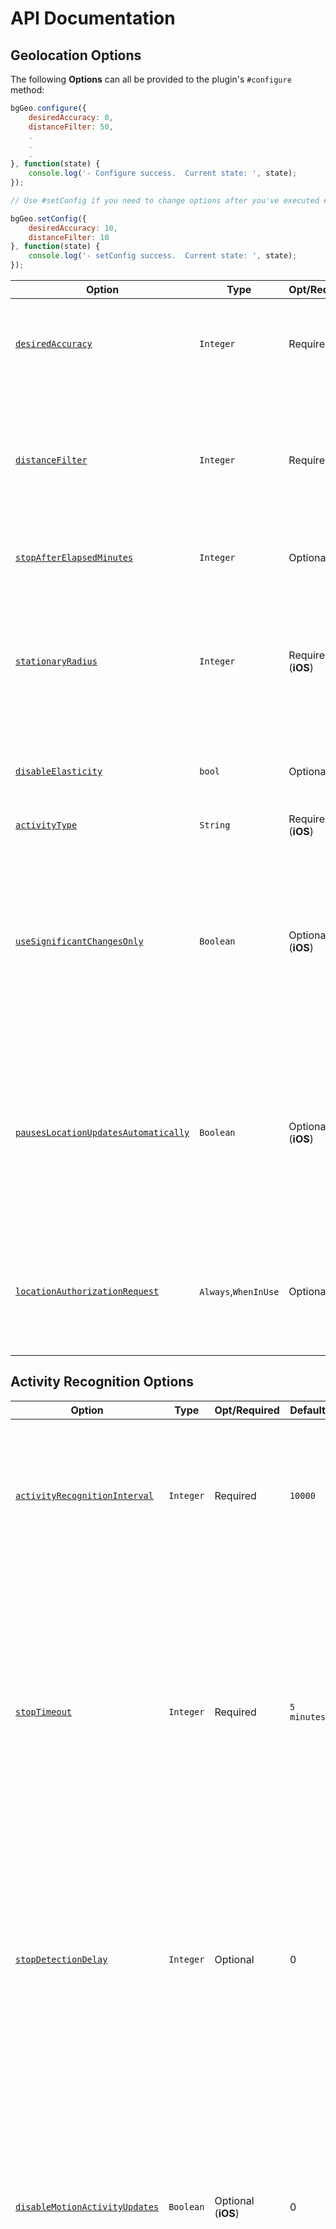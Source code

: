 # API Documentation

## Geolocation Options

The following **Options** can all be provided to the plugin's `#configure` method:

```Javascript
bgGeo.configure({
    desiredAccuracy: 0,
    distanceFilter: 50,
    .
    .
    .
}, function(state) {
    console.log('- Configure success.  Current state: ', state);
});

// Use #setConfig if you need to change options after you've executed #configure

bgGeo.setConfig({
    desiredAccuracy: 10,
    distanceFilter: 10
}, function(state) {
    console.log('- setConfig success.  Current state: ', state);
});

```

| Option | Type | Opt/Required | Default | Note |
|---|---|---|---|---|
| [`desiredAccuracy`](#param-integer-desiredaccuracy-0-10-100-1000-in-meters) | `Integer` | Required | 0 | Specify the desired-accuracy of the geolocation system with 1 of 4 values, `0`, `10`, `100`, `1000` where `0` means **HIGHEST POWER, HIGHEST ACCURACY** and `1000` means **LOWEST POWER, LOWEST ACCURACY** |
| [`distanceFilter`](#param-integer-distancefilter) | `Integer` | Required | `30`| The minimum distance (measured in meters) a device must move horizontally before an update event is generated. @see Apple docs. However, #distanceFilter is elastically auto-calculated by the plugin: When speed increases, #distanceFilter increases; when speed decreases, so does distanceFilter (disabled with `disableElasticity: true`) |
| [`stopAfterElapsedMinutes`](#param-integer-stopafterelapsedminutes) | `Integer`  |  Optional | `0`  | Stop monitoring location after a set number of minutes have elasped since #start method was called. |
| [`stationaryRadius`](#param-integer-stationaryradius-meters) | `Integer`  |  Required (**iOS**)| `20`  | When stopped, the minimum distance the device must move beyond the stationary location for aggressive background-tracking to engage. Note, since the plugin uses iOS significant-changes API, the plugin cannot detect the exact moment the device moves out of the stationary-radius. In normal conditions, it can take as much as 3 city-blocks to 1/2 km before staionary-region exit is detected. |
| [`disableElasticity`](#param-boolean-disableelasticity-false) | `bool`  |  Optional | `false`  | Set `true` disables automatic speed-based `#distanceFilter` elasticity. eg: When device is moving at highway speeds, locations are returned at ~ 1 / km. |
| [`activityType`](#param-string-activitytype-automotivenavigation-othernavigation-fitness-other) | `String` | Required (**iOS**)| `Other` | Presumably, this affects iOS GPS algorithm. See [Apple docs](https://developer.apple.com/library/ios/documentation/CoreLocation/Reference/CLLocationManager_Class/CLLocationManager/CLLocationManager.html#//apple_ref/occ/instp/CLLocationManager/activityType) for more information | Set the desired interval for active location updates, in milliseconds. |
| [`useSignificantChangesOnly`](#param-boolean-usesignificantchangesonly-false) | `Boolean` | Optional (**iOS**)| `false` | Set `true` in order to disable constant background-tracking and use only the iOS [Significant Changes API](https://developer.apple.com/library/ios/documentation/CoreLocation/Reference/CLLocationManager_Class/index.html#//apple_ref/occ/instm/CLLocationManager/startMonitoringSignificantLocationChanges). If Apple has denied your application due to background-tracking, this can be a solution. **NOTE** The Significant Changes API will report a location only when a significant change from the last location has occurred. Many of the configuration parameters **will be ignored**, such as `#distanceFilter`, `#stationaryRadius`, `#activityType`, etc. |
| [`pausesLocationUpdatesAutomatically`](#param-boolean-pauseslocationupdatesautomatically-true) | `Boolean` | Optional (**iOS**)| `true` | The default behaviour of the plugin is to turn off location-services automatically when the device is detected to be stationary.  When set to `false`, location-services will **never** be turned off (and `disableStopDetection` will automatically be set to `true`) -- it's your responsibility to turn them off when you no longer need to track the device.  This feature should **not** generally be used.  `preventSuspend` will no longer work either.| 
| [`locationAuthorizationRequest`](#param-string-locationauthorizationrequest-always) | `Always`,`WhenInUse` | Optional | `Always` | The desired iOS location-authorization request, either `Always` or `WhenInUse`.  You'll have to edit the corresponding key in your app's `Info.plist`, `NSLocationAlwaysUsageDescription` or `NSWhenInUseUsageDescription`.  `WhenInUse` will display a **blue bar** at top-of-screen informing user that location-services are on.

## Activity Recognition Options

| Option | Type | Opt/Required | Default | Note |
|---|---|---|---|---|
| [`activityRecognitionInterval`](#param-integer-millis-10000-activityrecognitioninterval) | `Integer` | Required | `10000` | The desired time between activity detections. Larger values will result in fewer activity detections while improving battery life. A value of 0 will result in activity detections at the fastest possible rate. |
| [`stopTimeout`](#param-integer-minutes-stoptimeout) | `Integer` | Required | `5 minutes` | The number of miutes to wait before turning off the GPS after the ActivityRecognition System (ARS) detects the device is `STILL` (**Android:** defaults to 0, no timeout, **iOS:** defaults to 5min). If you don't set a value, the plugin is eager to turn off the GPS ASAP. An example use-case for this configuration is to delay GPS OFF while in a car waiting at a traffic light. |
| [`stopDetectionDelay`](#param-integer-minutes-stopdetectiondelay-0) | `Integer` | Optional | 0 | Allows the stop-detection system to be delayed from activating. When the stop-detection system is engaged, the GPS is off and only the accelerometer is monitored. Stop-detection will only engage if this timer expires. The timer is cancelled if any movement is detected before expiration |
| [`disableMotionActivityUpdates`](#param-boolean-disablemotionactivityupdates-false) | `Boolean` | Optional (**iOS**)| 0 | Disable iOS motion-activity updates (eg: "walking", "in_vehicle").  This feature requires a device having the **M7** co-processor (ie: iPhone 5s and up).  **NOTE** This feature will ask the user for "Health updates".  If you do not wish to ask the user for the "Health updates", set this option to `false`; However, you will no longer recieve activity data in the recorded locations. | 
| [`disableStopDetection`](#param-boolean-disablestopdetection-false) | `Boolean` | Optional (**iOS**)| `false` | Disable iOS accelerometer-based **Stop-detection System**.  When disabled, the plugin will use the default iOS behaviour of automatically turning off location-services when the device has stopped for exactly 15 minutes.  When disabled, you will no longer have control over `stopTimeout`| 

## HTTP / Persistence Options

| Option | Type | Opt/Required | Default | Note |
|---|---|---|---|---|
| [`url`](#param-string-url) | `String` | Optional | `null` | Your server url where you wish to HTTP POST recorded locations to. |
| [`params`](#param-object-params) | `Object` | Optional | `null` | Optional HTTP params sent along in HTTP request to above `#url`. |
| [`headers`](#param-object-headers) | `Object` | Optional | `null` | Optional HTTP headers sent along in HTTP request to above `#url` |
| [`extras`](#param-object-extras) | `Object` | Optional | | Optional `null` to attach to each recorded location |
| [`method`](#param-string-method-post) | `String` | Optional | `POST` | The HTTP method. Some servers require `PUT`.
| [`autoSync`](#param-string-autosync-true) | `Boolean` | Optional | `true` | If you've enabled the HTTP feature by configuring an `#url`, the plugin will attempt to HTTP POST each location to your server **as it is recorded**. If you set `autoSync: false`, it's up to you to **manually** execute the `#sync` method to initate the HTTP POST (**NOTE** The plugin will continue to persist **every** recorded location in the SQLite database until you execute `#sync`). |
| [`batchSync`](#param-string-batchsync-false) | `Boolean` | Optional | `false` | If you've enabled HTTP feature by configuring an `#url`, `batchSync: true` will POST all the locations currently stored in native SQLite datbase to your server in a single HTTP POST request. With `batchSync: false`, an HTTP POST request will be initiated for **each** location in database. |
| [`maxBatchSize`](#param-integer-maxbatchsize-undefined) | `Integer` | Optional | `-1` | If you've enabled HTTP feature by configuring an `#url` and `batchSync: true`, this parameter will limit the number of records attached to each batch.  If the current number of records exceeds the `maxBatchSize`, multiple HTTP requests will be generated until the location queue is empty. |
| [`maxDaysToPersist`](#param-integer-maxdaystopersist) | `Integer` | Optional | `1` | Maximum number of days to store a geolocation in plugin's SQLite database when your server fails to respond with `HTTP 200 OK`. The plugin will continue attempting to sync with your server until `maxDaysToPersist` when it will give up and remove the location from the database. |

## Application Options

| Option | Type | Opt/Required | Default | Note |
|---|---|---|---|---|
| [`debug`](#param-boolean-debug-false) | `Boolean` | Optional | `false` | When enabled, the plugin will emit sounds for life-cycle events of background-geolocation! **NOTE iOS**: In addition, you must manually enable the *Audio and Airplay* background mode in *Background Capabilities* to hear these debugging sounds. |
| [`stopOnTerminate`](#param-boolean-stoponterminate-true) | `Boolean` | Optional | `true` | Enable this in order to force a stop() when the application is terminated |
| [`startOnBoot`](#param-boolean-startonboot-false) | `Boolean` | Optional | `true` | Set to `false` to enable background-tracking after the device reboots. |
| [`preventSuspend`](#param-boolean-preventsuspend-false) | `Boolean` | Optional | `false` | Enable this to prevent **iOS** from suspending.  Must be used in conjunction with a `heartbeatInterval`.  **WARNING**: `preventSuspend` should only be used in **very** specific use-cases and should typically **not** be used as it will have a **very serious impact on battery performance.** |
| [`heartbeatInterval`](#param-integer-heartbeatinterval-60) | `Integer(seconds)` | Optional **iOS** | `60` | Used in conjunction with `preventSuspend`, an **iOS** app can continue to monitor the accelerometer while in the **stationary-state**.  If the *slightest* movement is detected during a `hearbeatInterval`, the plugin will request a high-accuracy location in order to determine if the device has begun moving.  If the plugin *is* moving, it will immediately switch state to **moving-state**.|
| [`schedule`](#param-array-schedule-undefined) | `Array` | Optional | `undefined` | Defines a schedule to automatically start/stop tracking at configured times |

## Events

The following events can all be listened-to via the method `#on(eventName, callback)`, eg:
```Javascript
bgGeo.on('location', function(location) {
    console.log('- Location changed: ', location);
});
```

| Event Name | Notes
|---|---|
| [`location`](#location) | Fired whenever a new location is recorded. |
| [`error`](#error) | Fired whenever an error occurs (eg: `location`, `geofence`) |
| [`motionchange`](#motionchange) | Fired when the device changes stationary / moving state. |
| [`activitychange`](#activitychange) | Fired when the activity-recognition system detects a *change* in detected-activity (`still, on_foot, in_vehicle, on_bicycle, running`) |
| [`providerchange`](#providerchange)| Fired when a change in the state of the device's **Location Services** has been detected.  eg: "GPS ON", "Wifi only".|
| [`geofence`](#geofence) | Fired when a geofence crossing event occurs. |
| [`http`](#http) | Fired after a successful HTTP response. `response` object is provided with `status` and `responseText`. |
| [`heartbeat`](#heartbeat) | Fired each `heartbeatInterval` while the plugin is in the **stationary** state with.  Your callback will be provided with a `params {}` containing the parameters `shakes {Integer}` (#shakes not implemented for Android), `motionType {String}`,  `location {Object}` |
| [`schedule`](#schedule) | Fired when a schedule event occurs.  Your `callbackFn` will be provided with the current `state` Object. | 

## Methods

| Method Name | Arguments | Notes
|---|---|---|
| [`configure`](#configureobject-callback) | `{config}` | Configures the plugin's parameters (@see following Config section for accepted config params. The locationCallback will be executed each time a new Geolocation is recorded and provided with the following parameters. |
| [`setConfig`](#setconfigobject) | `{config}` | Re-configure the plugin with new values. |
| [`start`](#startcallbackfn) | `callbackFn`| Enable location tracking. Supplied `callbackFn` will be executed when tracking is successfully engaged. |
| [`stop`](#stop) | `callbackFn` | Disable location tracking. Supplied `callbackFn` will be executed when tracking is successfully engaged. |
| [`startSchedule`](#stopschedulecallbackfn) | `callbackFn` | If a `schedule` was configured, this method will initiate that schedule.  The plugin will automatically be started or stopped according to the configured `schedule`.    Supplied `callbackFn` will be executed once the Scheduler has parsed and initiated your `schedule` |
| [`stopSchedule`](#stopschedulecallbackfn) | `callbackFn` | This method will stop the Scheduler service.  It will also execute the `#stop` method and **cease all tracking**.  Your `callbackFn` will be executed after the Scheduler has stopped |
| [`getState`](#getstatecallbackfn) | `callbackFn` | Fetch the current-state of the plugin, including `enabled`, `isMoving`, as well as all other config params. |
| [`getCurrentPosition`](#getcurrentpositionoptions-successfn-failurefn) | `{options}, `successFn`, `failureFn` | Retrieves the current position. This method instructs the native code to fetch exactly one location using maximum power & accuracy. |
| [`changePace`](#changepaceboolean) | `isMoving` | Initiate or cancel immediate background tracking. When set to true, the plugin will begin aggressively tracking the devices Geolocation, bypassing stationary monitoring. If you were making a "Jogging" application, this would be your [Start Workout] button to immediately begin GPS tracking. Send false to disable aggressive GPS monitoring and return to stationary-monitoring mode. |
| [`getLocations`](#getlocationscallbackfn) | `callbackFn` | Fetch all the locations currently stored in native plugin's SQLite database. Your callbackFn`` will receive an `Array` of locations in the 1st parameter. |
| [`getCount`](#getcountcallbackfn-failurefn) | `callbackFn` | Fetches count of SQLite locations table `SELECT count(*) from locations` |
| [`clearDatabase`](#cleardatabasecallbackfn-failurefn) | `callbackFn` | Delete all records in plugin's SQLite database |
| [`insertLocation`](#insertlocationcallbackfn-failurefn) | `callbackFn` | Manually insert a location into the native plugin's SQLite database.  Your `callbackFn`` will be executed if the operation was successful.  The inserted location's schema must match this plugin's published [Location Data Schema](wiki/Location-Data-Schema).  The plugin will have no problem inserting a location retrieved from the plugin itself. |
| [`sync`](#synccallbackfn) | - | If the plugin is configured for HTTP with an `#url` and `#autoSync: false`, this method will initiate POSTing the locations currently stored in the native SQLite database to your configured `#url`. |
| [`getOdometer`](#getodometercallbackfn) | `callbackFn` | The plugin constantly tracks distance travelled. The supplied callback will be executed and provided with a `distance` as the 1st parameter. |
| [`resetOdometer`](#resetodometercallbackfn) | `callbackFn` | Reset the **odometer** to `0`. The plugin never automatically resets the odometer -- this is **up to you**. |
| [`playSound`](#playsoundsoundid) | `soundId` | Here's a fun one. The plugin can play a number of OS system sounds for each platform. For [IOS](http://iphonedevwiki.net/index.php/AudioServices) and [Android](http://developer.android.com/reference/android/media/ToneGenerator.html). I offer this API as-is, it's up to you to figure out how this works. |
| [`addGeofence`](#addgeofenceobject) | `{config}` | Adds a geofence to be monitored by the native plugin. Monitoring of a geofence is halted after a crossing occurs. |
| [`addGeofences`](#addgeofencesgeofences-callbackfn-failurefn) | `{geofences}` | Adds a list geofences to be monitored by the native plugin. Monitoring of a geofence is halted after a crossing occurs.|
| [`removeGeofence`](#removegeofenceidentifier) | `identifier` | Removes a geofence identified by the provided `identifier`. |
| [`removeGeofences`](#removegeofences-callbackfn-failurefn) |  | Removes all geofences |
| [`getGeofences`](#getgeofencescallbackfn) | `callbackFn` | Fetch the list of monitored geofences. Your callbackFn will be provided with an Array of geofences. If there are no geofences being monitored, you'll receive an empty `Array []`.|
| [`getLog`](#getlogcallbackfn) | `calbackFn` | Fetch the entire contents of the current circular log and return it as a String.|
| [`emailLog`](#emaillogemail-callbackfn) | `email`, `callbackFn` | Fetch the entire contents of the current circular log and email it to a recipient using the device's native email client.|
| [`beginBackgroundTask`](#beginBackgroundTaskcallbackfn) | `callbackFn`| Begins a native background-task (180s maximum allowed time).  For long-running methods which may execute asynchronous XHR requests, such as #sync or #getLocations, you should wrap your method-calls in a backgroundTask so that iOS does not suspend the app before your async request is complete. |
| [`finish`](#finishtaskId) | `taskId`| Signal completion of a background-task initiated from #beginBackgroundTask.  It's **crucial** that you finish background-tasks because iOS will kill your app if you exceed the 180s limit.|


# Geolocation Options

####`@param {Integer} desiredAccuracy [0, 10, 100, 1000] in meters`

Specify the desired-accuracy of the geolocation system with 1 of 4 values, `0, 10, 100, 1000` where `0` means HIGHEST POWER, HIGHEST ACCURACY and `1000` means LOWEST POWER, LOWEST ACCURACY

- [iOS](https://developer.apple.com/library/ios/documentation/CoreLocation/Reference/CLLocationManager_Class/index.html#//apple_ref/occ/instp/CLLocationManager/desiredAccuracy)

####`@param {Integer} distanceFilter`

The minimum distance (measured in meters) a device must move horizontally before an update event is generated. @see [Apple docs](https://developer.apple.com/library/ios/documentation/CoreLocation/Reference/CLLocationManager_Class/CLLocationManager/CLLocationManager.html#//apple_ref/occ/instp/CLLocationManager/distanceFilter). However, #distanceFilter is elastically auto-calculated by the plugin:  When speed increases, #distanceFilter increases;  when speed decreases, so does distanceFilter.

distanceFilter is calculated as the square of speed-rounded-to-nearest-5 and adding configured #distanceFilter.

  `(round(speed, 5))^2 + distanceFilter`

For example, at biking speed of 7.7 m/s with a configured distanceFilter of 30m:

  `=> round(7.7, 5)^2 + 30`
  `=> (10)^2 + 30`
  `=> 100 + 30`
  `=> 130`

A gps location will be recorded each time the device moves 130m.

At highway speed of 30 m/s with distanceFilter: 30,

  `=> round(30, 5)^2 + 30`
  `=> (30)^2 + 30`
  `=> 900 + 30`
  `=> 930`

A gps location will be recorded every 930m

Note the following real example of background-geolocation on highway 101 towards San Francisco as the driver slows down as he runs into slower traffic (geolocations become compressed as distanceFilter decreases).

![distanceFilter at highway speed](https://dl.dropboxusercontent.com/u/2319755/cordova-background-geolocaiton/distance-filter-highway.png)

Compare now background-geolocation in the scope of a city. In this image, the left-hand track is from a cab-ride, while the right-hand track is walking speed.

![distanceFilter at city scale](https://dl.dropboxusercontent.com/u/2319755/cordova-background-geolocaiton/distance-filter-city.png)

####`@param {Integer} stopAfterElapsedMinutes`

The plugin can optionally auto-stop monitoring location when some number of minutes elapse after being the #start method was called.

####`@param {Integer} stationaryRadius (meters)`

When stopped, the minimum distance the device must move beyond the stationary location for aggressive background-tracking to engage. Note, since the plugin uses iOS significant-changes API, the plugin cannot detect the exact moment the device moves out of the stationary-radius. In normal conditions, it can take as much as 3 city-blocks to 1/2 km before staionary-region exit is detected.

####`@param {Boolean} disableElasticity [false]`

Defaults to `false`. Set `true` to disable automatic speed-based `#distanceFilter` elasticity. eg: When device is moving at highway speeds, locations are returned at ~ 1 / km.

####`@param {String} activityType [AutomotiveNavigation, OtherNavigation, Fitness, Other]`

Presumably, this affects ios GPS algorithm. See [Apple docs](https://developer.apple.com/library/ios/documentation/CoreLocation/Reference/CLLocationManager_Class/CLLocationManager/CLLocationManager.html#//apple_ref/occ/instp/CLLocationManager/activityType) for more information

####`@param {Boolean} useSignificantChangesOnly [false]`

Defaults to `false`. Set `true` in order to disable constant background-tracking and use only the iOS [Significant Changes API](https://developer.apple.com/library/ios/documentation/CoreLocation/Reference/CLLocationManager_Class/index.html#//apple_ref/occ/instm/CLLocationManager/startMonitoringSignificantLocationChanges). If Apple has denied your application due to background-tracking, this can be a solution. **NOTE** The Significant Changes API will report a location only when a significant change from the last location has occurred. Many of the configuration parameters **will be ignored**, such as `#distanceFilter`, `#stationaryRadius`, `#activityType`, etc.

Set `true` to disable iOS `CMMotionActivity` updates (eg: walking, running, vehicle, biking, stationary)

# Activity Recognition Options

####`@param {Integer millis} [10000] activityRecognitionInterval`

Defaults to `10000` (10 seconds). The desired time between activity detections. Larger values will result in fewer activity detections while improving battery life. A value of 0 will result in activity detections at the fastest possible rate.

####`@param {Integer millis} minimumActivityRecognitionConfidence`

Each activity-recognition-result returned by the API is tagged with a "confidence" level expressed as a %. You can set your desired confidence to trigger a state-change. Defaults to `80`.

####`@param {Integer minutes} stopTimeout`

The number of miutes to wait before turning off the GPS after the ActivityRecognition System (ARS) detects the device is `STILL` (**iOS:** defaults to 5min). If you don't set a value, the plugin is eager to turn off the GPS ASAP. An example use-case for this configuration is to delay GPS OFF while in a car waiting at a traffic light. **iOS Stop-detection timing**
![](https://dl.dropboxusercontent.com/u/2319755/cordova-background-geolocaiton/ios-stop-detection-timing.png)

####`@param {Integer minutes} stopDetectionDelay [0]`

Allows the stop-detection system to be delayed from activating. When the stop-detection system is engaged, the GPS is off and only the accelerometer is monitored. Stop-detection will only engage if this timer expires. The timer is cancelled if any movement is detected before expiration. If a value of `0` is specified, the stop-detection system will engage as soon as the device is detected to be stationary.

####`@param {Boolan} disableMotionActivityUpdates [false]`

Set `true` to isable iOS `CMMotionActivity` updates (eg: "walking", "in_vehicle").  This feature requires a device having the **M7** co-processor (ie: iPhone 5s and up).  **NOTE** This feature will ask the user for "Health updates".  If you do not wish to ask the user for the "Health updates", set this option to `false`; However, you will no longer recieve activity data in the recorded locations.

####`@param {Boolean} disableStopDetection [false]`

Disable iOS accelerometer-based **Stop-detection System**.  When disabled, the plugin will use the default iOS behaviour of automatically turning off location-services when the device has stopped for exactly 15 minutes.  When disabled, you will no longer have control over `stopTimeout`.

####`@param {Boolean} pausesLocationUpdatesAutomatically [true]`

The default behaviour of the plugin is to turn **off** location-services *automatically* when the device is detected to be stationary.  When set to `false`, location-services will **never** be turned off (and `disableStopDetection` will automatically be set to `true`) -- it's your responsibility to turn them off when you no longer need to track the device.  This feature should **not** generally be used.  `preventSuspend` will no longer work either.

####`@param {String} locationAuthorizationRequest [Always]`

The desired iOS location-authorization request, either `Always` or `WhenInUse`.  Defaults to `Always`.  You'll have to edit the corresponding key in your app's `Info.plist`, `NSLocationAlwaysUsageDescription` or `NSWhenInUseUsageDescription`.  `WhenInUse` will display a **blue bar** at top-of-screen informing user that location-services are on.

# HTTP / Persistence Options

####`@param {String} url [undefined]`

Your server url where you wish to HTTP POST location data to.

####`@param {String} method [POST]`

The HTTP method to use when creating an HTTP request to your configured `#url`. Defaults to `POST`. Valid values are `POST`, `PUT` and `OPTIONS`.

####`@param {String} batchSync [false]`

Default is `false`. If you've enabled HTTP feature by configuring an `#url`, `batchSync: true` will POST all the locations currently stored in native SQLite datbase to your server in a single HTTP POST request. With `batchSync: false`, an HTTP POST request will be initiated for **each** location in database.

####`@param {Integer} maxBatchSize [undefined]`

If you've enabled HTTP feature by configuring an `#url` with `batchSync: true`, this parameter will limit the number of records attached to **each** batch request.  If the current number of records exceeds the `maxBatchSize`, multiple HTTP requests will be generated until the location queue is empty.

####`@param {String} autoSync [true]`

Default is `true`. If you've enabeld HTTP feature by configuring an `#url`, the plugin will attempt to HTTP POST each location to your server **as it is recorded**. If you set `autoSync: false`, it's up to you to **manually** execute the `#sync` method to initate the HTTP POST (**NOTE** The plugin will continue to persist **every** recorded location in the SQLite database until you execute `#sync`).

####`@param {Object} params`

Optional HTTP params sent along in HTTP request to above `#url`.

####`@param {Object} headers`

Optional HTTP params sent along in HTTP request to above `#url`.

####`@param {Object} extras`

Optional arbitrary key/value `{}` to attach to each recorded location

Eg: Every recorded location will have the following `extras` appended:
```Javascript
bgGeo.configure(success, fail, {
  .
  .
  .
  extras: {route_id: 1234}
});
```

####`@param {Integer} maxDaysToPersist [1]`

Maximum number of days to store a geolocation in plugin's SQLite database when your server fails to respond with `HTTP 200 OK`. The plugin will continue attempting to sync with your server until `maxDaysToPersist` when it will give up and remove the location from the database.

####`@param {Integer} maxRecordsToPersist [-1]`

Maximum number of records to persist in plugin's SQLite database.  Default `-1` means no limit.

# Application Options

####`@param {Boolean} debug [false]`

When enabled, the plugin will emit sounds for life-cycle events of background-geolocation!  **NOTE iOS**:  In addition, you must manually enable the *Audio and Airplay* background mode in *Background Capabilities* to hear these [debugging sounds](../../../wiki/Debug-Sounds). See the [Debug Sounds](../../../wiki/Debug-Sounds) for a detailed description of these sounds.

####`@param {Boolean} stopOnTerminate [true]`
Enable this in order to force a stop() when the application terminated (e.g. on iOS, double-tap home button, swipe away the app). On Android, `stopOnTerminate: false` will cause the plugin to operate as a headless background-service (in this case, you should configure an #url in order for the background-service to send the location to your server)

####`@param {Boolean} startOnBoot [false]`

Set to `true` to enable background-tracking after the device reboots.

**iOS** 
iOS cannot immediately engage tracking after a device reboot since it requires either a "significant-change" event or geofence exit before iOS will awaken your app.  One can also use the [background-fetch plugin](https://github.com/christocracy/cordova-plugin-background-fetch) to *at least* awaken your app within 15 min of being rebooted.

####`@param {Boolean} preventSuspend [false]`

Enable this to prevent **iOS** from suspending after location-services have been switch off.  Must be used in conjunction with a `heartbeatInterval`.  **WARNING**: `preventSuspend` should **only** be used in **very** specific use-cases and should typically **not** be used as it will have a **very serious impact on battery performance.**

####`@param {Integer} heartbeatInterval [60]`

Used in conjunction with `preventSuspend`, an **iOS** app can continue to monitor the accelerometer while in the **stationary-state** (ie: after location-services have been turned off).  If the *slightest* movement is detected during a `hearbeatInterval`, the plugin will request a high-accuracy location in order to determine if the device has begun moving.  If the device *is* moving, it will immediately switch state to **moving-state**.

####`@param {Array} schedule [undefined]`

Provides an automated schedule for the plugin to start/stop tracking at pre-defined times.  The format is cron-like:

```Javascript
  "{DAY(s)} {START_TIME}-{END_TIME}"
```

The `DAY` param corresponds to the `Locale.US`, such that Sunday=1; Saturday=7).  You may configure a single day (eg: `1`), a comma-separated list-of-days (eg: `2,4,6`) or a range (eg: `2-6`), eg:

Eg:
```Javascript
bgGeo.configure({
  .
  .
  .
  schedule: [
    '1 17:30-21:00',   // Sunday: 5:30-9:00
    '2-6 9:00-17:00',  // Mon-Fri: 9am to 5pm
    '2,4,6 20:00-12:00',// Mon, Web, Fri: 8pm to midnight (next day)
    '7 10:00-19:00'    // Sun: 10am-7pm
  ]
}, function(state) {
    // Start the Scheduler
    bgGeo.startSchedule(function() {
        console.info('- Scheduler started');
    });
});

// Listen to "schedule" events:
bgGeo.on('schedule', function(state) {
  console.log('- Schedule event, enabled:', state.enabled);
  
  if (state.enabled) {
    // tracking started!
  } else {
    // tracking stopped
  }
});

// Later when you want to stop the Scheduler (eg: user logout)
bgGeo.stopSchedule(function() {
  console.info('- Scheduler stopped');
});

// Or modify the schedule with usual #setConfig method
bgGeo.setConfig({
  schedule: [
    '1-7 9:00-10:00',
    '1-7 11:00-12:00',
    '1-7 13:00-14:00',
    '1-7 15:00-16:00',
    '1-7 17:00-18:00',
    '2,4,6 19:00-22:00'
  ]
});
```

# Events

The following events can all be listened-to via the method `#on(eventName, callback)`, supplying `location`, `motionchange`, `error`, `geofence` or `http`, `activitychange` for `eventName`.

####`location`
Your `callbackFn` will be executed each time the plugin records a new location. The `callbackFn` will be provided with the following parameters:

######@param {Object} location (see Wiki [Location Data Schema](../../..//wiki/Location-Data-Schema))

```Javascript
bgGeo.on('location', (function(location) {
    var coords = location.coords;

    console.log("- Location: " + JSON.stringify(location));
});

```

####`error`
Your `callbackFn` will be executed each time an error occurs. The `callbackFn` will be provided a single `{Object}` parameter containing the following properties:

######@param {String} type ["location" | "geofence"] The type of error
######@param {Number} code See Wiki [Error Codes](../../../wiki/Error-Codes) for details.

eg:
```Javascript
bgGeo.on('error', function(error) {
  var type = error.type;
  var code = error.code;
  alert(type + " Error: " + code);
});

// or using alternate syntax:

bgGeo.on("error", function(error) {
    alert(error.type + " error: " + error.code);
});

```

####`motionchange`
Your `callbackFn` will be executed each time the device has changed-state between **MOVING** or **STATIONARY**. The `callbackFn` will be provided with a `Location` object as the 1st param, with the usual params (`latitude, longitude, accuracy, speed, bearing, altitude`).

######@param {Boolean} isMoving `false` if entered **STATIONARY** mode; `true` if entered **MOVING** mode.
######@param {Object} location The location at the state-change.

```Javascript
bgGeo.on('motionchange', function(isMoving, location) {
    if (isMoving) {
        console.log('Device has just started MOVING', location);
    } else {
        console.log('Device has just STOPPED', location);
    }
})

```

####`activitychange`
Your `callbackFn` will be executed each time the activity-recognition system detects a *change* in detected-activity (`still, on_foot, in_vehicle, on_bicycle, running`).

######@param {String still | on_foot | in_vehicle | on_bicycle | running | unknown} activityName 

```Javascript
bgGeo.on('activitychange', function(activityName) {
    console.log('- Activity changed: ', activityName);
});
```

####`providerchange`
Fired when a change in the state of the device's **Location Services** has been detected.  eg: "GPS ON", "Wifi only".  Your `callbackFn` will be provided with an `{Object} provider` containing the following properties.  The plugin will **automatically** fetch the current location where the `providerchange` occurred and persist that location to the database, appending the `#provider` information to the JSON object.  This will be synced to your configured `#url` just like any other recorded location.

![](https://dl.dropboxusercontent.com/u/2319755/react-native-background-geolocation/images/Screenshot_20160718-223448.png)

######@param {Boolean} enabled Whether location-services is enabled
######@param {Boolean} gps Whether gps is enabled (**Not supported on iOS**)
######@param {Boolean} wifi Whether wifi geolocation is enabled (**Not supported on iOS**)

```Javascript
bgGeo.on('providerchange', function(provider) {
    console.log('- Provider Change: ', provider);
    console.log('  enabled: ', provider.enabled);
    console.log('  gps: ', provider.gps);
    console.log('  wifi: ', provider.wifi);
});
```

####`geofence`
Adds a geofence event-listener. Your supplied callback will be called when any monitored geofence crossing occurs. The `callbackFn` will be provided the following parameters:

######@param {Object} params. This object contains 2 keys: `@param {String} identifier`, `@param {String} action [ENTER|EXIT]` and `@param {Object} location`.

```Javascript
bgGeo.on('geofence', function(params) {
    try {
        var location = params.location;
        var identifier = params.identifier;
        var action = params.action;

        console.log('A geofence has been crossed: ', identifier);
        console.log('ENTER or EXIT?: ', action);
        console.log('location: ', JSON.stringify(location));
    } catch(e) {
        console.error('An error occurred in my application code', e);
    }
});
```

####`http`

The `callbackFn` will be executed for each HTTP request. The `callbackFn` will be provided a single `response {Object}` parameter with the following properties:

######@param {Integer} status. The HTTP status
######@param {String} responseText The HTTP response as text.

Example:
```Javascript
bgGeo.on('http', function(response) {
    var status = response.status;
    var responseText = response.responseText;
    var res = JSON.parse(responseText);  // <-- if your server returns JSON

    console.log("- HTTP success", status, res);

})
```

####`heartbeat`

The `callbackFn` will be executed for each `heartbeatInterval` while the device is in **stationary** state (**iOS** requires `{preventSuspend: true}` as well).  The `successFn` will be provided a single `params {Object}` parameter with the following properties:

######@param {Integer} shakes (iOS only).  A measure of the device movement.  Shakes is a measure of accelerometer data crossing over a threshold where the device is decided to be moving.  The higher the shakes, the more the device is moving.  When shakes is **0**, the device is completely still.
######@param {String} motionType.  The current motion-type `still, on_foot, running, on_bicycle, in_vehicle, shaking, unknown`
######@param {Object} location.  When the plugin detects `shakes > 0` (iOS only), it will always request a new high-accuracy location in order to determine if the device has moved beyond `stationaryRadius` and if the location has `speed > 0`.  This fresh location will be provided to your `successFn`.  If `shakes == 0`, the current **stationary location** will be provided.  Android will simply return the "last known location"

Example:
```Javascript
bgGeo.on('heartbeat', function(params) {
    console.log('- hearbeat');

    var shakes = params.shakes;
    var location = params.location;

    // Attach some arbitrary data to the location extras.
    location.extras = {
        foo: 'bar',
        shakes: shakes
    };

    // You can manually insert a location if you wish.
    bgGeo.insertLocation(location, function() {
        console.log('- inserted location during heartbeat');
    });

    // OR you could request a new location:
    bgGeo.getCurrentPosition(function(location, taskId) {
        console.log('- current location: ', location);
        bgGeo.finish(taskId);
    });
})
```

####`schedule`

The `callbackFn` will be executed for each time a `schedule` event occurs.  Your `callbackFn` will be provided with the current `state` object (@see [#getState](#getstatecallbackfn)).  `state.enabled` will reflect the state according to your configured `schedule`.

######@param {Object} State

Example:
```Javascript
bgGeo.on('schedule', function(state) {
    console.log('- A schedule event fired: ', state.enabled);
    console.log('- Current state: ', state);
})
```

# Methods

####`configure({Object}, callback)`

Configures the plugin's initial parameters. You must call this method **before** using the plugin and call it **only once**.  The `callback` will be called after the configuration has been applied and provided with the current `state` object.  **NOTE** The plugin persists its `enabled` state between app restarts/device reboots and will automatically call `#start` upon itself once `#configure` is executed.  You can check the current state in the `callback` with `state.enabled`.

```Javascript
bgGeo.configure({
    distanceFilter: 50,
    desiredAccuracy: 0,
    stationaryRadius: 25
}, function(state) {
    console.log('- Configure success.  Current state: ', state);
});
```

####`setConfig({Object})`
Reconfigure plugin's configuration.

```Javascript
bgGeo.setConfig({
    desiredAccuracy: 10,
    distanceFilter: 100
}, function(state) {
    console.log('- setConfig success.  Current state: ', state);
});
```

####`start(callbackFn)`

Enable background geolocation tracking. `callbackFn` will be executed after plugin has been started.

```Javascript
bgGeo.start(function() {
  alert('Background Geolocation has started');
});
```

####`stop`

Disable background geolocation tracking.

```Javascript
bgGeo.stop();
```

####`startSchedule(callbackFn)`

If a `schedule` was configured, this method will initiate that schedule.  The plugin will automatically be started or stopped according to the configured `schedule`.  

```Javascript
bgGeo.startSchedule(function() {
    console.log('- Scheduler started');
});
```

####`stopSchedule(callbackFn)`

This method will stop the Scheduler service.  It will also execute the `#stop` method and **cease all tracking**.

```Javascript
bgGeo.stopSchedule(function() {
    console.log('- Scheduler stopped');
});
```

####`getState(callbackFn)`

Fetch the current-state of the plugin, including all configuration parameters.

```Javascript
bgGeo.getState(function(state) {
  console.log(JSON.stringify(state));
});

{
  "stopOnTerminate": true,
  "disableMotionActivityUpdates": false,
  "params": {
    "device": {
      "manufacturer": "Apple",
       "available": true,
       "platform": "iOS",
       "cordova": "3.9.1",
       "uuid": "61CA53C7-BC4B-44D3-991B-E9021AE7F8EE",
       "model": "iPhone8,1",
       "version": "9.0.2"
    }
  },
  "url": "http://192.168.11.120:8080/locations",
  "desiredAccuracy": 0,
  "stopDetectionDelay": 0,
  "activityRecognitionInterval": 10000,
  "distanceFilter": 50,
  "activityType": 2,
  "useSignificantChangesOnly": false,
  "autoSync": false,
  "isMoving": false,
  "maxDaysToPersist": 1,
  "stopTimeout": 2,
  "enabled": false,
  "debug": true,
  "batchSync": false,
  "headers": {},
  "disableElasticity": false,
  "stationaryRadius": 20
}
```

####`getCurrentPosition({options}, successFn, failureFn)`
Retrieves the current position. This method instructs the native code to fetch exactly one location using maximum power & accuracy. The native code will persist the fetched location to its SQLite database just as any other location in addition to POSTing to your configured `#url` (if you've enabled the HTTP features). In addition to your supplied `callbackFn`, the plugin will also execute the `callback` provided to `#configure`.

If an error occurs while fetching the location, the `failureFn` will be executed with an `Integer` [Error Code](../../../wiki/Location-Error-Codes) as the first argument.

#### Options

######@param {Integer} timeout [30]
An optional location-timeout.  If the timeout expires before a location is retrieved, the `failureFn` will be executed.
######@param {Integer millis} maximumAge [0]
Accept the last-recorded-location if no older than supplied value in milliseconds.
######@param {Boolean} persist [true]
Defaults to `true`.  Set `false` to disable persisting the retrieved location in the plugin's SQLite database.
######@param {Integer} samples [3]
Sets the maximum number of location-samples to fetch.  The plugin will return the location having the best accuracy to your `successFn`.  Defaults to `3`.  Only the final location will be persisted.
######@param {Integer} desiredAccuracy [stationaryRadius]
Sets the desired accuracy of location you're attempting to fetch.  When a location having `accuracy <= desiredAccuracy` is retrieved, the plugin will stop sampling and immediately return that location.  Defaults to your configured `stationaryRadius`.
######@param {Object} extras
Optional extra-data to attach to the location.  These `extras {Object}` will be merged to the recorded `location` and persisted / POSTed to your server (if you've configured the HTTP Layer).

#### Callback

######@param {Object} location The Location data

```Javascript
bgGeo.getCurrentPosition({
  persist: true,
  timeout: 30,      // 30 second timeout to fetch location
  samples: 5,       // Fetch maximum 5 location samples
  maximumAge: 5000, // Accept the last-known-location if not older than 5000 ms.
  desiredAccuracy: 10,  // Fetch a location with a minimum accuracy of `10` meters.
  extras: {       // [Optional] Attach your own custom `metaData` to this location. This metaData will be persisted to SQLite and POSTed to your server
    foo: "bar"
  }
}, function(location) {
    // This location is already persisted to plugin’s SQLite db.
    // If you’ve configured #autoSync: true, the HTTP POST has already started.
    console.log(“- Current position received: “, location);
}, function(errorCode) {
    alert('A location error occurred: ' + errorCode);
});

```

If a location failed to be retrieved, you `failureFn` will be executed with an error-code parameter

| Error | Reason | Code |
|---|---|---|
| kCLErrorLocationUnknown | Could not fetch location | 0 |
| kCLErrorDenied | The user disabled location-services in Settings | 1 |
| kCLErrorNetwork | Network error | 2 |
| kCLErrorHeadingFailure | - | 3 |
| kCLErrorRegionMonitoringDenied | User disabled region-monitoring in Settings | 4 |
| kCLErrorRegionMonitoringFailure | Installed in a device with no region-monitoring capability | 5 |
| kCLErrorRegionMonitoringSetupDelayed | - | 6 |
| kCLErrorRegionMonitoringResponseDelayed | - | 7 |
| kCLErrorDeferredFailed | - | 11 |
| kCLErrorDeferredNotUpdatingLocation | - | 12 |
| kCLErrorDeferredAccuracyTooLow | - | 13 |
| kCLErrorDeferredDistanceFiltered | - | 14 |
| kCLErrorDeferredCanceled | - | 15 |


####`changePace({Boolean})`
Initiate or cancel immediate background tracking. When set to `true`, the plugin will begin aggressively tracking the devices Geolocation, bypassing stationary monitoring. If you were making a "Jogging" application, this would be your [Start Workout] button to immediately begin GPS tracking. Send `false` to disable aggressive GPS monitoring and return to stationary-monitoring mode.

```Javascript
bgGeo.changePace(true);  // <-- Aggressive GPS monitoring immediately engaged.
bgGeo.changePace(false); // <-- Disable aggressive GPS monitoring. Engages stationary-mode.
```

####`addGeofence({Object})`
Adds a geofence to be monitored by the native plugin. Monitoring of a geofence is halted after a crossing occurs. The `config` object accepts the following params.

######@config {String} identifier The name of your geofence, eg: "Home", "Office"
######@config {Float} radius The radius (meters) of the geofence. In practice, you should make this >= 100 meters.
######@config {Float} latitude Latitude of the center-point of the circular geofence.
######@config {Float} longitude Longitude of the center-point of the circular geofence.
######@config {Boolean} notifyOnExit Whether to listen to EXIT events
######@config {Boolean} notifyOnEntry Whether to listen to ENTER events

```Javascript
bgGeo.addGeofence({
    identifier: "Home",
    radius: 150,
    latitude: 45.51921926,
    longitude: -73.61678581,
    notifyOnEntry: true,
    notifyOnExit: false
});
```

####`addGeofences(geofences, callbackFn, failureFn)`
Adds a list of geofences to be monitored by the native plugin.  Monitoring of a geofence is halted after a crossing occurs.  The `geofences` param is an `Array` of geofence Objects `{}` with the following params:

######@config {String} identifier The name of your geofence, eg: "Home", "Office"
######@config {Float} radius The radius (meters) of the geofence.  In practice, you should make this >= 100 meters.
######@config {Float} latitude Latitude of the center-point of the circular geofence.
######@config {Float} longitude Longitude of the center-point of the circular geofence.
######@config {Boolean} notifyOnExit Whether to listen to EXIT events
######@config {Boolean} notifyOnEntry Whether to listen to ENTER events
######@config {Boolean} notifyOnDwell (Android only) Whether to listen to DWELL events
######@config {Integer milliseconds} loiteringDelay (Android only) When `notifyOnDwell` is `true`, the delay before DWELL event is fired after entering a geofence.

```Javascript
bgGeo.addGeofences([{
    identifier: "Home",
    radius: 150,
    latitude: 45.51921926,
    longitude: -73.61678581,
    notifyOnEntry: true,
    notifyOnExit: false,
    notifyOnDwell: true,
    loiteringDelay: 30000   // <-- 30 seconds
}], function() {
    console.log("Successfully added geofence");
}, function(error) {
    console.warn("Failed to add geofence", error);
});
```

####`removeGeofence(identifier)`
Removes a geofence having the given `{String} identifier`.

######@config {String} identifier The name of your geofence, eg: "Home", "Office"
######@config {Function} callbackFn successfully removed geofence.
######@config {Function} failureFn failed to remove geofence

```Javascript
bgGeo.removeGeofence("Home");
```

####`removeGeofences(callbackFn, failureFn)`
Removes all geofences.

######@config {Function} callbackFn successfully removed geofences.
######@config {Function} failureFn failed to remove geofences

```Javascript
bgGeo.removeGeofences(function() {
    console.log("Successfully removed alll geofences");
}, function(error) {
    console.warn("Failed to remove geofence", error);
});
```

####`getGeofences(callbackFn)`

Fetch the list of monitored geofences. Your `callbackFn` will be provided with an `Array` of geofences. If there are no geofences being monitored, you'll receive an empty Array `[]`.

```Javascript
bgGeo.getGeofences(function(geofences) {
    for (var n=0,len=geofences.length;n<len;n++) {
        console.log("Geofence: ", geofence.identifier, geofence.radius, geofence.latitude, geofence.longitude);
    }
});
```

####`getLocations(callbackFn)`
Fetch all the locations currently stored in native plugin's SQLite database. Your `callbackFn`` will receive an `Array` of locations in the 1st parameter. Eg:

The `callbackFn` will be executed with following params:

######@param {Array} locations. The list of locations stored in SQLite database.


```Javascript
    bgGeo.getLocations(function(locations) {
        try {
            console.log("locations: ", locations);
        } catch(e) {
            console.error("An error occurred in my application code");
        }
    });
```


####`getCount(callbackFn, failureFn)`
Fetches count of SQLite locations table `SELECT count(*) from locations`.  The `callbackFn` will be executed with count as the only parameter.

######@param {Integer} count

```Javascript
    bgGeo.getCount(function(count) {
        console.log('- count: ', count);
    });
```

####`insertLocation(params, callbackFn, failureFn)`
Manually insert a location into the native plugin's SQLite database.  Your `callbackFn` will be executed if the operation was successful.  The inserted location's schema must match this plugin's published [Location Data Schema](wiki/Location-Data-Schema).  The plugin will have no problem inserting a location retrieved from the plugin itself.

######@param {Object} params.  The location params/object matching the [Location Data Schema](wiki/Location-Data-Schema).

```Javascript
    bgGeo.insertLocation({
    "uuid": "f8424926-ff3e-46f3-bd48-2ec788c9e761", // <-- required
    "coords": {                   // <-- required
      "latitude": 45.5192746,
      "longitude": -73.616909,
      "accuracy": 22.531999588012695,
      "speed": 0,
      "heading": 0,
      "altitude": 0
    },
    "timestamp": "2016-02-10T22:25:54.905Z"     // <-- required
    }, function() {
        console.log('- Inserted location success');
    }, function(error) {
      console.warn('- Failed to insert location: ', error);
    });

    // insertLocation can easily consume any location which it returned.  Note that #getCurrentPosition ALWAYS persists so this example
    // will manually persist a 2nd version of the same location.  The purpose here is to show that the plugin can consume any location object which it generated.
    bgGeo.getCurrentPosition(function(location, taskId) {
      location.extras = {foo: 'bar'}; // <-- add some arbitrary extras-data

      // Insert it.
      bgGeo.insertLocation(location, function() {
        bgGeo.finish(taskId);
      });
    });
```

####`clearDatabase(callbackFn, failureFn)`
Remove all records in plugin's SQLite database.

```Javascript
    bgGeo.clearDatabase(function() {
      console.log('- cleared database'); 
    });
```

####`sync(callbackFn)`

If the plugin is configured for HTTP with an `#url` and `#autoSync: false`, this method will initiate POSTing the locations currently stored in the native SQLite database to your configured `#url`. All records in the database will be DELETED. If you configured `batchSync: true`, all the locations will be sent to your server in a single HTTP POST request, otherwise the plugin will create execute an HTTP post for **each** location in the database (REST-style). Your `callbackFn` will be executed and provided with an Array of all the locations from the SQLite database. If you configured the plugin for HTTP (by configuring an `#url`, your `callbackFn` will be executed after the HTTP request(s) have completed. If the plugin failed to sync to your server (possibly because of no network connection), the `failureFn` will be called with an `errorMessage`. If you are **not** using the HTTP features, `sync` is the only way to clear the native SQLite datbase. Eg:

Your callback will be provided with the following params

######@param {Array} locations. The list of locations stored in SQLite database.

```Javascript
    bgGeo.sync(function(locations) {
        try {
            // Here are all the locations from the database. The database is now EMPTY.
            console.log('synced locations: ', locations);
        } catch(e) {
            console.error('An error occurred in my application code', e);
        }
    });

```

####`beginBackgroundTask(callbackFn)`

Begins a native background-task (180s maximum allowed time).  For long-running methods which may execute asynchronous XHR requests, such as #sync or #getLocations, you should wrap your method-calls in a backgroundTask so that iOS does not suspend the app before your async request is complete.  iOS will prevent suspending the app until you `#finish` the task.

```Javascript
  bgGeo.beginBackgroundTask(function(taskId) {

    bgGeo.getLocations(function(locations) {
      // Perform an Async XHR requests.
      $.post({
        url: 'http://your.server.com/locations',
        method: 'POST',
        success: function(response) {
          bgGeo.finish(taskId); // <-- Signal to iOS that your background-task is complete.
        }
      });
    });
  });
```

####`finish(taskId)`

Signal completion of a background-task initiated by #beginBackgroundTask.  It's **crucial** that you finish background-tasks because iOS will kill your app if you exceed the 180s limit.

```Javascript
  bgGeo.beginBackgroundTask(function(taskId) {
    bgGeo.finish(taskId);
  });
```

####`getOdometer(callbackFn)`

The plugin constantly tracks distance travelled. To fetch the current **odometer** reading:

```Javascript
    bgGeo.getOdometer(function(distance) {
        console.log("Distance travelled: ", distance);
    });
```

####`resetOdometer(callbackFn)`

Reset the **odometer** to zero. The plugin never automatically resets the odometer so it's up to you to reset it as desired.

####`getLog(callbackFn)`

Fetches the entire contents of the current circular-log and return it as a String.

```Javascript
    bgGeo.getLog(function(log) {
        console.log(log);
    });
```

####`emailLog(email, callbackFn)`

Fetch the entire contents of the current circular log and email it to a recipient using the device's native email client.

```Javascript
    bgGeo.emailLog("foo@bar.com");
```

####`playSound(soundId)`

Here's a fun one. The plugin can play a number of OS system sounds for each platform. For [IOS](http://iphonedevwiki.net/index.php/AudioServices) and [Android](http://developer.android.com/reference/android/media/ToneGenerator.html). I offer this API as-is, it's up to you to figure out how this works.

```Javascript
    // A soundId iOS recognizes
    bgGeo.playSound(1303);

    // An Android soundId
    bgGeo.playSound(90);
```


